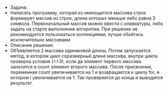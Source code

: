 * Задача:
* Написать программу, которая из имеющегося массива строк формирует массив из строк, длина которых меньше либо равна 3 символа. Первоначальный массив можно ввести с клавиатуры, либо задать на старте выполнения алгоритма. При решение не рекомендуется пользоваться коллекциями, лучше обойтись исключительно массивами
* Описание решения:
* ОбЪявляется 2 массива одинаковой длины. Потом запускается метод, в котором цикл соразмерный длине массива, внутри цикла проверка условия (<=3), если да элемент первого массива заносится в count элемент второго массива. После присвоения, переменная count увеличивается на 1 и возвращается к циклу for, в котором i увеличивается на 1. Так проверяется до конца и выводится результат. 